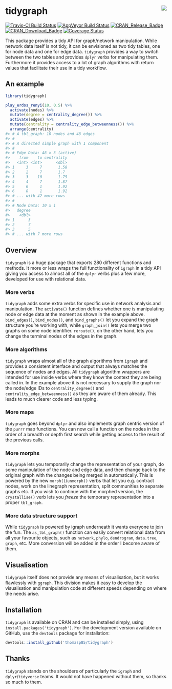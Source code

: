 
<!-- README.md is generated from README.Rmd. Please edit that file -->

# tidygraph <img src="man/figures/logo.png" align="right" />

[![Travis-CI Build
Status](https://travis-ci.org/jameelalsalam/tidygraph.svg?branch=master)](https://travis-ci.org/jameelalsalam/tidygraph)
[![AppVeyor Build
Status](https://ci.appveyor.com/api/projects/status/github/jameelalsalam/tidygraph?branch=master&svg=true)](https://ci.appveyor.com/project/jameelalsalam/tidygraph)
[![CRAN\_Release\_Badge](http://www.r-pkg.org/badges/version-ago/tidygraph)](https://CRAN.R-project.org/package=tidygraph)
[![CRAN\_Download\_Badge](http://cranlogs.r-pkg.org/badges/tidygraph)](https://CRAN.R-project.org/package=tidygraph)
[![Coverage
Status](https://img.shields.io/codecov/c/github/thomasp85/tidygraph/master.svg)](https://codecov.io/github/thomasp85/tidygraph?branch=master)

This package provides a tidy API for graph/network manipulation. While
network data itself is not tidy, it can be envisioned as two tidy
tables, one for node data and one for edge data. `tidygraph` provides a
way to switch between the two tables and provides `dplyr` verbs for
manipulating them. Furthermore it provides access to a lot of graph
algorithms with return values that facilitate their use in a tidy
workflow.

## An example

``` r
library(tidygraph)

play_erdos_renyi(10, 0.5) %>% 
  activate(nodes) %>% 
  mutate(degree = centrality_degree()) %>% 
  activate(edges) %>% 
  mutate(centrality = centrality_edge_betweenness()) %>% 
  arrange(centrality)
#> # A tbl_graph: 10 nodes and 48 edges
#> #
#> # A directed simple graph with 1 component
#> #
#> # Edge Data: 48 x 3 (active)
#>    from    to centrality
#>   <int> <int>      <dbl>
#> 1     3     7       1.58
#> 2     2     7       1.7 
#> 3     3    10       1.75
#> 4     4     7       1.87
#> 5     6     1       1.92
#> 6     8     1       1.92
#> # ... with 42 more rows
#> #
#> # Node Data: 10 x 1
#>   degree
#>    <dbl>
#> 1      3
#> 2      7
#> 3      5
#> # ... with 7 more rows
```

## Overview

`tidygraph` is a huge package that exports 280 different functions and
methods. It more or less wraps the full functionality of `igraph` in a
tidy API giving you access to almost all of the `dplyr` verbs plus a few
more, developed for use with relational data.

### More verbs

`tidygraph` adds some extra verbs for specific use in network analysis
and manipulation. The `activate()` function defines whether one is
manipulating node or edge data at the moment as shown in the example
above. `bind_edges()`, `bind_nodes()`, and `bind_graphs()` let you
expand the graph structure you’re working with, while `graph_join()`
lets you merge two graphs on some node identifier. `reroute()`, on the
other hand, lets you change the terminal nodes of the edges in the
graph.

### More algorithms

`tidygraph` wraps almost all of the graph algorithms from `igraph` and
provides a consistent interface and output that always matches the
sequence of nodes and edges. All `tidygraph` algorithm wrappers are
intended for use inside verbs where they know the context they are being
called in. In the example above it is not necessary to supply the graph
nor the node/edge IDs to `centrality_degree()` and
`centrality_edge_betweenness()` as they are aware of them already. This
leads to much clearer code and less typing.

### More maps

`tidygraph` goes beyond `dplyr` and also implements graph centric
version of the `purrr` map functions. You can now call a function on the
nodes in the order of a breadth or depth first search while getting
access to the result of the previous calls.

### More morphs

`tidygraph` lets you temporarily change the representation of your
graph, do some manipulation of the node and edge data, and then change
back to the original graph with the changes being merged in
automatically. This is powered by the new `morph()`/`unmorph()` verbs
that let you e.g. contract nodes, work on the linegraph representation,
split communities to separate graphs etc. If you wish to continue with
the morphed version, the `crystallise()` verb lets you *freeze* the
temporary representation into a proper `tbl_graph`.

### More data structure support

While `tidygraph` is powered by igraph underneath it wants everyone to
join the fun. The `as_tbl_graph()` function can easily convert
relational data from all your favourite objects, such as `network`,
`phylo`, `dendrogram`, `data.tree`, `graph`, etc. More conversion will
be added in the order I become aware of them.

## Visualisation

`tidygraph` itself does not provide any means of visualisation, but it
works flawlessly with `ggraph`. This division makes it easy to develop
the visualisation and manipulation code at different speeds depending on
where the needs arise.

## Installation

`tidygraph` is available on CRAN and can be installed simply, using
`install.packages('tidygraph')`. For the development version available
on GitHub, use the `devtools` package for installation:

``` r
devtools::install_github('thomasp85/tidygraph')
```

## Thanks

`tidygraph` stands on the shoulders of particularly the `igraph` and
`dplyr`/`tidyverse` teams. It would not have happened without them, so
thanks so much to them.
